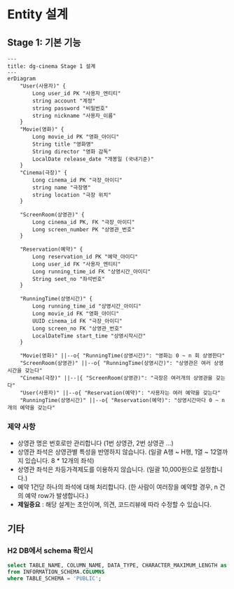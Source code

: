# Entity 설계

## Stage 1: 기본 기능

```mermaid
---
title: dg-cinema Stage 1 설계
---
erDiagram
    "User(사용자)" {
        Long user_id PK "사용자_엔티티"
        string account "계정"
        string password "비밀번호"
        string nickname "사용자_이름"
    }
    "Movie(영화)" {
        Long movie_id PK "영화_아이디"
        String title "영화명"
        String director "영화 감독"
        LocalDate release_date "개봉일 (국내기준)"
    }
    "Cinema(극장)" {
        Long cinema_id PK "극장_아이디"
        string name "극장명"
        string location "극장 위치"
    }

    "ScreenRoom(상영관)" {
        Long cinema_id PK, FK "극장_아이디"
        Long screen_number PK "상영관_번호"
    }

    "Reservation(예약)" {
        Long reservation_id PK "예약_아이디"
        Long user_id FK "사용자_엔티티"
        Long running_time_id FK "상영시간_아이디"
        String seet_no "좌석번호"
    }

    "RunningTime(상영시간)" {
        Long running_time_id "상영시간_아이디"
        Long movie_id FK "영화_아이디"
        UUID cinema_id FK "극장_아이디"
        Long screen_no FK "상영관_번호"
        LocalDateTime start_time "상영시작시간"
    }

    "Movie(영화)" ||--o{ "RunningTime(상영시간)": "영화는 0 ~ n 회 상영한다"
    "ScreenRoom(상영관)" ||--o{ "RunningTime(상영시간)": "상영관은 여러 상영시간을 갖는다"
    "Cinema(극장)" ||--|{ "ScreenRoom(상영관)": "극장은 여러개의 상영관을 갖는다"
    "User(사용자)" ||--o{ "Reservation(예약)": "사용자는 여러 예약을 갖는다"
    "RunningTime(상영시간)" ||--o{ "Reservation(예약)": "상영시간마다 0 ~ n개의 예약을 갖는다"

```

### 제약 사항

- 상영관 명은 번호로만 관리합니다 (1번 상영관, 2번 상영관 ...)
- 상영관 좌석은 상영관별 특성을 반영하지 않습니다. (일괄 A행 ~ H행, 1열 ~ 12열까지 있습니다. 8 * 12개의 좌석)
- 상영관 좌석은 차등가격제도를 이용하지 않습니다. (일괄 10,000원으로 설정합니다.)
- 예약 1건당 하나의 좌석에 대해 처리합니다. (한 사람이 여러장을 예약할 경우, n 건의 예약 row가 발생합니다.)
- **제일중요** : 해당 설계는 초안이며, 의견, 코드리뷰에 따라 수정할 수 있습니다.

## 기타

### H2 DB에서 schema 확인시

```sql
select TABLE_NAME, COLUMN_NAME, DATA_TYPE, CHARACTER_MAXIMUM_LENGTH as LENGTH, COLUMN_DEFAULT, REMARKS
from INFORMATION_SCHEMA.COLUMNS
where TABLE_SCHEMA = 'PUBLIC';
```

